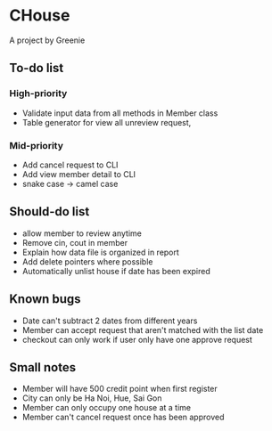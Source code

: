 # CHouse
A project by Greenie

## To-do list
### High-priority
* Validate input data from all methods in Member class
* Table generator for view all unreview request,


### Mid-priority

* Add cancel request to CLI
* Add view member detail to CLI
* snake case -> camel case

## Should-do list
* allow member to review anytime
* Remove cin, cout in member
* Explain how data file is organized in report
* Add delete pointers where possible
* Automatically unlist house if date has been expired 


## Known bugs
* Date can't subtract 2 dates from different years
* Member can accept request that aren't matched with the list date
* checkout can only work if user only have one approve request

## Small notes
* Member will have 500 credit point when first register
* City can only be Ha Noi, Hue, Sai Gon
* Member can only occupy one house at a time
* Member can't cancel request once has been approved
